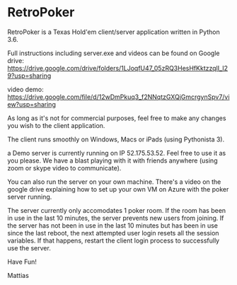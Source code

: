# RetroPoker
RetroPoker is a Texas Hold'em client/server application written in Python 3.6.

Full instructions including server.exe and videos can be found on Google drive: 
https://drive.google.com/drive/folders/1LJoqfU47_05zRQ3HesHfKktzzqlI_I29?usp=sharing

video demo:
https://drive.google.com/file/d/12wDmPkuq3_f2NNqtzGXQjGmcrgynSpv7/view?usp=sharing

As long as it's not for commercial purposes, feel free to make any changes you wish to the client application.

The client runs smoothly on Windows, Macs or iPads (using Pythonista 3).

a Demo server is currently running on IP 52.175.53.52. Feel free to use it as you please. We have a blast playing with it with friends anywhere (using zoom or skype video to communicate). 

You can also run the server on your own machine. There's a video on the google drive explaining how to set up your own VM on Azure with the poker server running.

The server currently only accomodates 1 poker room. If the room has been in use in the last 10 minutes, the server prevents new users from joining. If the server has not been in use in the last 10 minutes but has been in use since the last reboot, the next attempted user login resets all the session variables. If that happens, restart the client login process to successfully use the server. 

Have Fun!

Mattias

